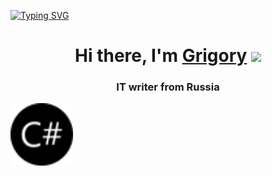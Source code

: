 
   
<a  href="https://git.io/typing-svg"  align="center"  ><img   src="https://readme-typing-svg.herokuapp.com?font=Fira+Code&duration=1000&color=CD14E4&background=FFF498&center=true&multiline=true&width=550&height=100&lines=I'm+passionate+about+computers%2C+;development.;Always+in+the+process+of+self-development!" alt="Typing SVG" /></a>
 

<h1 align="center">Hi there, I'm <a href="https://daniilshat.ru/" target="_blank">Grigory<a> 
<img src="https://github.com/blackcater/blackcater/raw/main/images/Hi.gif" height="32"/></h1>
<h3 align="center">IT writer from Russia</h3>


<img src="https://github.com/yokojin/yokojin/blob/main/csharp.svg" alt="C Sharp" width="100" height="100" style="color: blue;"/>

